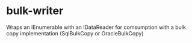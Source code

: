 bulk-writer
===========

Wraps an IEnumerable with an IDataReader for comsumption with a bulk copy implementation (SqlBulkCopy or OracleBulkCopy)
